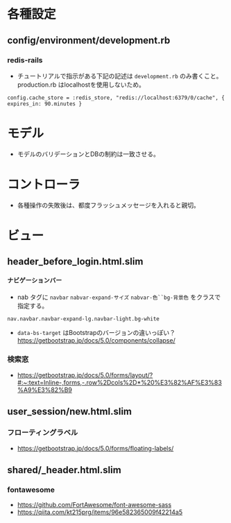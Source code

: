 # 各種設定
## config/environment/development.rb
### redis-rails
- チュートリアルで指示がある下記の記述は `development.rb` のみ書くこと。　production.rb はlocalhostを使用しないため。
```
config.cache_store = :redis_store, "redis://localhost:6379/0/cache", { expires_in: 90.minutes }
```
# モデル
- モデルのバリデーションとDBの制約は一致させる。
# コントローラ
- 各種操作の失敗後は、都度フラッシュメッセージを入れると親切。
# ビュー
## header_before_login.html.slim
#### ナビゲーションバー
- nab タグに `navbar` `nabvar-expand-サイズ` `nabvar-色``bg-背景色` をクラスで指定する。
```
nav.navbar.navbar-expand-lg.navbar-light.bg-white
```
- `data-bs-target` はBootstrapのバージョンの違いっぽい？
https://getbootstrap.jp/docs/5.0/components/collapse/

### 検索窓
- https://getbootstrap.jp/docs/5.0/forms/layout/?#:~:text=Inline-,forms,-.row%2Dcols%2D*%20%E3%82%AF%E3%83%A9%E3%82%B9

## user_session/new.html.slim
### フローティングラベル
- https://getbootstrap.jp/docs/5.0/forms/floating-labels/

## shared/_header.html.slim
### fontawesome
- https://github.com/FortAwesome/font-awesome-sass
- https://qiita.com/kt215prg/items/96e582365009f42214a5
